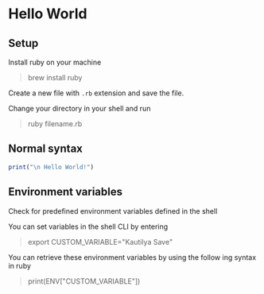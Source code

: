 # Hello World



## Setup 

Install ruby on your machine

> brew install ruby


Create a new file with `.rb` extension and save the file.

Change your directory in your shell and run 

> ruby filename.rb


## Normal syntax

```rb
print("\n Hello World!")
```


## Environment variables

Check for predefined environment variables defined in the shell

You can set variables in the shell CLI by entering

> export CUSTOM_VARIABLE="Kautilya Save"

You can retrieve these environment variables by using the follow ing syntax in ruby

> print(ENV["CUSTOM_VARIABLE"])
